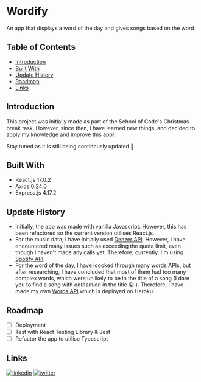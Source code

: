 # Wordify

An app that displays a word of the day and gives songs based on the word

## Table of Contents

- [Introduction](#introduction)
- [Built With](#built-with)
- [Update History](#update-history)
- [Roadmap](#roadmap)
- [Links](#links)

## Introduction

This project was initially made as part of the School of Code's Christmas break task. However, since then, I have learned new things, and decided to apply my knowledge and improve this app!

Stay tuned as it is still being continously updated 🤩

## Built With

- React.js 17.0.2
- Axios 0.24.0
- Express.js 4.17.2

## Update History

- Initially, the app was made with vanilla Javascript. However, this has been refactored so the current version utilises React.js.
- For the music data, I have initially used [Deezer API](https://rapidapi.com/deezerdevs/api/deezer-1/). However, I have encountered many issues such as exceeding the quota limit, even though I haven't made any calls yet. Therefore, currently, I'm using [Spotify API](https://developer.spotify.com/documentation/web-api/).
- For the word of the day, I have loooked through many words APIs, but after researching, I have concluded that most of them had too many complex words, which were unlikely to be in the title of a song (I dare you to find a song with *anthemion* in the title 😜 ). Therefore, I have made my own [Words API](https://words-api-project.herokuapp.com/words) which is deployed on Heroku.

## Roadmap

- [ ]  Deployment
- [ ]  Test with React Testing Library & Jest
- [ ]  Refactor the app to utilise Typescript

## Links

[![linkedin](https://img.shields.io/badge/linkedin-0A66C2?style=for-the-badge&logo=linkedin&logoColor=white)](https://www.linkedin.com/in/sandraskolarczyk/)
[![twitter](https://img.shields.io/badge/twitter-1DA1F2?style=for-the-badge&logo=twitter&logoColor=white)](https://twitter.com/sansko_)

